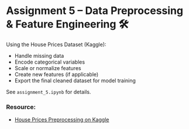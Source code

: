 # Assignment 5 – Data Preprocessing & Feature Engineering 🛠️

Using the House Prices Dataset (Kaggle):

- Handle missing data
- Encode categorical variables
- Scale or normalize features
- Create new features (if applicable)
- Export the final cleaned dataset for model training

See `assignment_5.ipynb` for details.

### Resource:
- [House Prices Preprocessing on Kaggle](https://www.kaggle.com/competitions/house-prices-advanced-regression-techniques/data)
